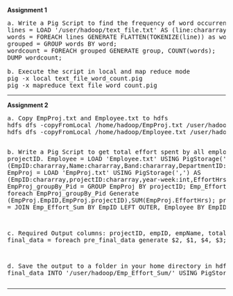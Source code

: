 <b>Assignment 1</b>
<pre>
a. Write a Pig Script to find the frequency of word occurrences in a given text file.
lines = LOAD '/user/hadoop/text_file.txt' AS (line:chararray);
words = FOREACH lines GENERATE FLATTEN(TOKENIZE(line)) as word;
grouped = GROUP words BY word;
wordcount = FOREACH grouped GENERATE group, COUNT(words);
DUMP wordcount;

b. Execute the script in local and map reduce mode
pig -x local text_file_word_count.pig
pig -x mapreduce text_file_word_count.pig
</pre>
<hr/>
<b>Assignment 2</b>
<pre>
a. Copy EmpProj.txt and Employee.txt to hdfs
hdfs dfs -copyFromLocal /home/hadoop/EmpProj.txt /user/hadoop/EmpProj.txt
hdfs dfs -copyFromLocal /home/hadoop/Employee.txt /user/hadoop/Employee.txt

b. Write a Pig Script to get total effort spent by all employees by projectID.
Employee = LOAD 'Employee.txt' USING PigStorage(',')  AS  (EmpID:chararray,Name:chararray,Band:chararray,DepartmentID:chararray,Salary:float);
EmpProj = LOAD 'EmpProj.txt' USING PigStorage(',')  AS  (EmpID:chararray,projectID:chararray,year-week:int,EffortHrs:chararray);
EmpProj_groupBy_Pid = GROUP EmpProj BY projectID;
Emp_Effort_Sum = foreach EmpProj_groupBy_Pid Generate 
   (EmpProj.EmpID,EmpProj.projectID),SUM(EmpProj.EffortHrs);
pre_final_data = JOIN Emp_Effort_Sum BY EmpID LEFT OUTER, Employee BY EmpID;

c. Required Output columns: projectID, empID, empName, totalEffort
final_data = foreach pre_final_data generate $2, $1, $4, $3;

d. Save the output to a folder in your home directory in hdfs
STORE final_data INTO '/user/hadoop/Emp_Effort_Sum/' USING PigStorage (',');
</pre>
<hr/>
